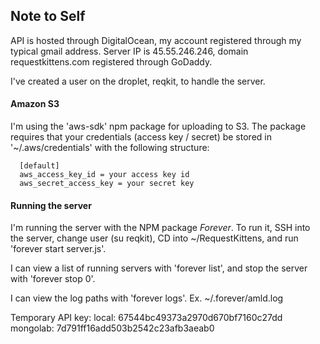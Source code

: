 ## Note to Self

API is hosted through DigitalOcean, my account registered through my typical gmail address.
Server IP is 45.55.246.246, domain requestkittens.com registered through GoDaddy.

I've created a user on the droplet, reqkit, to handle the server.

#### Amazon S3
I'm using the 'aws-sdk' npm package for uploading to S3. The package requires that
your credentials (access key / secret) be stored in '~/.aws/credentials' with the following
structure:

```
  [default]
  aws_access_key_id = your access key id
  aws_secret_access_key = your secret key
```

#### Running the server

I'm running the server with the NPM package *Forever*. To run it, SSH into the server,
change user (su reqkit), CD into ~/RequestKittens, and run 'forever start server.js'.

I can view a list of running servers with 'forever list', and stop the server with
'forever stop 0'.

I can view the log paths with 'forever logs'. Ex. ~/.forever/amld.log


Temporary API key: 
  local:    67544bc49373a2970d670bf7160c27dd
  mongolab: 7d791ff16add503b2542c23afb3aeab0